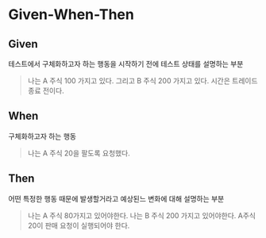 # Given-When-Then

## Given

테스트에서 구체화하고자 하는 행동을 시작하기 전에 테스트 상태를 설명하는 부분

> 나는 A 주식 100 가지고 있다. 
> 그리고 B 주식 200 가지고 있다. 
> 시간은 트레이드 종료 전이다.

## When

구체화하고자 하는 행동

> 나는 A 주식 20을 팔도록 요청했다.

## Then

어떤 특정한 행동 때문에 발생할거라고 예상된느 변화에 대해 설명하는 부분

> 나는 A 주식 80가지고 있어야한다.
> 나는 B 주식 200 가지고 있어야한다.
> A주식 20이 판매 요청이 실행되어야 한다.